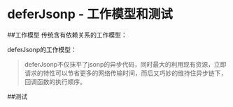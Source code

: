 ﻿# deferJsonp - 工作模型和测试

##工作模型
传统含有依赖关系的工作模型：


deferJsonp的工作模型：



> deferJsonp不仅抹平了jsonp的异步代码，同时最大的利用现有资源，立即请求的特性可以节省更多的网络传输时间，而后又巧妙的维持住异步链下，回调函数的执行顺序。

##测试

